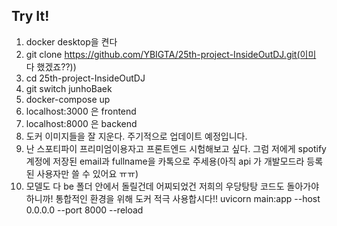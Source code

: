 ## Try It!

1. docker desktop을 켠다
2. git clone https://github.com/YBIGTA/25th-project-InsideOutDJ.git(이미 다 했겠죠??))
3. cd 25th-project-InsideOutDJ
4. git switch junhoBaek
5. docker-compose up
6. localhost:3000 은 frontend
7. localhost:8000 은 backend
8. 도커 이미지들을 잘 지운다. 주기적으로 업데이트 예정입니다.
9. 난 스포티파이 프리미엄이용자고 프론트엔드 시험해보고 싶다. 그럼 저에게 spotify 계정에 저장된 email과 fullname을 카톡으로 주세용(아직 api 가 개발모드라 등록된 사용자만 쓸 수 있어요 ㅠㅠ)
10. 모델도 다 be 폴더 안에서 돌릴건데 어찌되었건 저희의 우당탕탕 코드도 돌아가야하니까! 통합적인 환경을 위해 도커 적극 사용합시다!!
    uvicorn main:app --host 0.0.0.0 --port 8000 --reload
